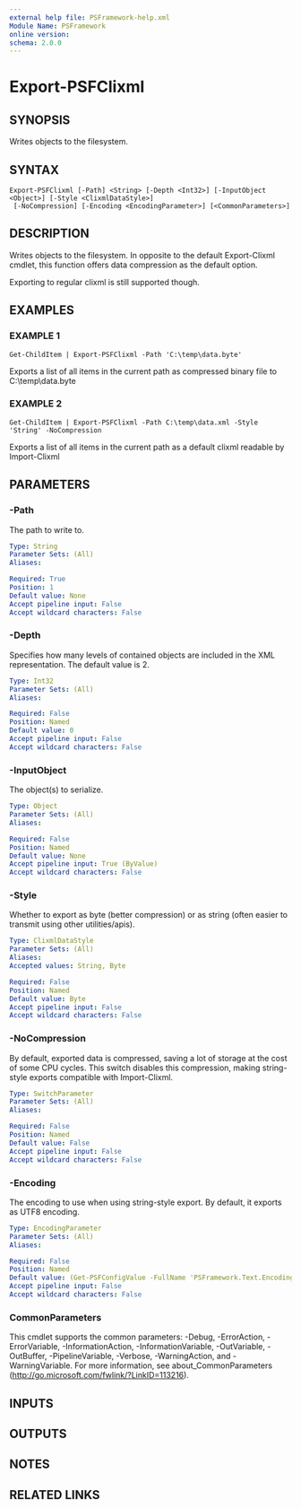 ```yaml
---
external help file: PSFramework-help.xml
Module Name: PSFramework
online version:
schema: 2.0.0
---
```


# Export-PSFClixml

## SYNOPSIS
Writes objects to the filesystem.

## SYNTAX

```
Export-PSFClixml [-Path] <String> [-Depth <Int32>] [-InputObject <Object>] [-Style <ClixmlDataStyle>]
 [-NoCompression] [-Encoding <EncodingParameter>] [<CommonParameters>]
```

## DESCRIPTION
Writes objects to the filesystem.
In opposite to the default Export-Clixml cmdlet, this function offers data compression as the default option.

Exporting to regular clixml is still supported though.

## EXAMPLES

### EXAMPLE 1
```
Get-ChildItem | Export-PSFClixml -Path 'C:\temp\data.byte'
```

Exports a list of all items in the current path as compressed binary file to C:\temp\data.byte

### EXAMPLE 2
```
Get-ChildItem | Export-PSFClixml -Path C:\temp\data.xml -Style 'String' -NoCompression
```

Exports a list of all items in the current path as a default clixml readable by Import-Clixml

## PARAMETERS

### -Path
The path to write to.

```yaml
Type: String
Parameter Sets: (All)
Aliases:

Required: True
Position: 1
Default value: None
Accept pipeline input: False
Accept wildcard characters: False
```

### -Depth
Specifies how many levels of contained objects are included in the XML representation.
The default value is 2.

```yaml
Type: Int32
Parameter Sets: (All)
Aliases:

Required: False
Position: Named
Default value: 0
Accept pipeline input: False
Accept wildcard characters: False
```

### -InputObject
The object(s) to serialize.

```yaml
Type: Object
Parameter Sets: (All)
Aliases:

Required: False
Position: Named
Default value: None
Accept pipeline input: True (ByValue)
Accept wildcard characters: False
```

### -Style
Whether to export as byte (better compression) or as string (often easier to transmit using other utilities/apis).

```yaml
Type: ClixmlDataStyle
Parameter Sets: (All)
Aliases:
Accepted values: String, Byte

Required: False
Position: Named
Default value: Byte
Accept pipeline input: False
Accept wildcard characters: False
```

### -NoCompression
By default, exported data is compressed, saving a lot of storage at the cost of some CPU cycles.
This switch disables this compression, making string-style exports compatible with Import-Clixml.

```yaml
Type: SwitchParameter
Parameter Sets: (All)
Aliases:

Required: False
Position: Named
Default value: False
Accept pipeline input: False
Accept wildcard characters: False
```

### -Encoding
The encoding to use when using string-style export.
By default, it exports as UTF8 encoding.

```yaml
Type: EncodingParameter
Parameter Sets: (All)
Aliases:

Required: False
Position: Named
Default value: (Get-PSFConfigValue -FullName 'PSFramework.Text.Encoding.DefaultWrite')
Accept pipeline input: False
Accept wildcard characters: False
```

### CommonParameters
This cmdlet supports the common parameters: -Debug, -ErrorAction, -ErrorVariable, -InformationAction, -InformationVariable, -OutVariable, -OutBuffer, -PipelineVariable, -Verbose, -WarningAction, and -WarningVariable. For more information, see about_CommonParameters (http://go.microsoft.com/fwlink/?LinkID=113216).

## INPUTS

## OUTPUTS

## NOTES

## RELATED LINKS
